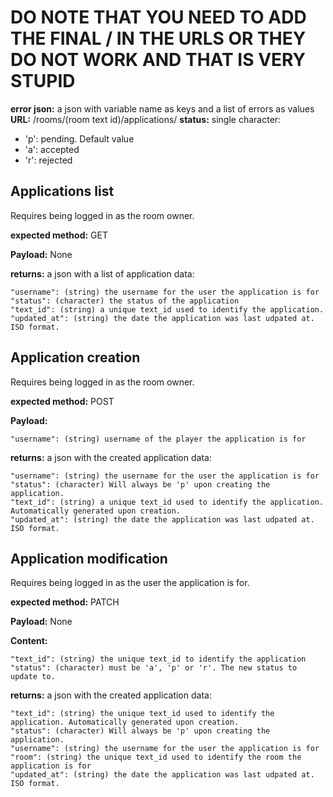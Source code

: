 # DO NOTE THAT YOU NEED TO ADD THE FINAL / IN THE URLS OR THEY DO NOT WORK AND THAT IS VERY STUPID

**error json:** a json with variable name as keys and a list of errors as values
**URL:** /rooms/(room text id)/applications/
**status:** single character:
- 'p': pending. Default value
- 'a': accepted
- 'r': rejected

## Applications list
Requires being logged in as the room owner.

**expected method:** GET

**Payload:** None

**returns:** a json with a list of application data:
```
"username": (string) the username for the user the application is for
"status": (character) the status of the application
"text_id": (string) a unique text_id used to identify the application.
"updated_at": (string) the date the application was last udpated at. ISO format.
```

## Application creation
Requires being logged in as the room owner.

**expected method:** POST

**Payload:**
```
"username": (string) username of the player the application is for
```

**returns:** a json with the created application data:
```
"username": (string) the username for the user the application is for
"status": (character) Will always be 'p' upon creating the application.
"text_id": (string) a unique text_id used to identify the application. Automatically generated upon creation.
"updated_at": (string) the date the application was last udpated at. ISO format.
```

## Application modification
Requires being logged in as the user the application is for.

**expected method:** PATCH

**Payload:** None

**Content:**
```
"text_id": (string) the unique text_id to identify the application
"status": (character) must be 'a', 'p' or 'r'. The new status to update to.
```

**returns:** a json with the created application data:
```
"text_id": (string) the unique text_id used to identify the application. Automatically generated upon creation.
"status": (character) Will always be 'p' upon creating the application.
"username": (string) the username for the user the application is for
"room": (string) the unique text_id used to identify the room the application is for
"updated_at": (string) the date the application was last udpated at. ISO format.
```